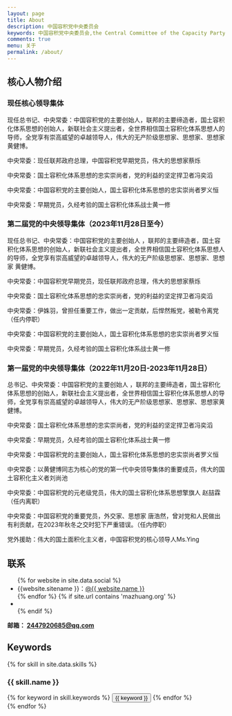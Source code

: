 ```yaml
---
layout: page
title: About
description: 中国容积党中央委员会
keywords: 中国容积党中央委员会,the Central Committee of the Capacity Party of China
comments: true
menu: 关于
permalink: /about/
---
```


## 核心人物介绍
### 现任核心领导集体
现任总书记、中央常委：中国容积党的主要创始人，联邦的主要缔造者，国土容积化体系思想的创始人，新联社会主义提出者，全世界相信国土容积化体系思想人的导师，全党享有崇高威望的卓越领导人，伟大的无产阶级思想家、思想家、思想家 黄健博。  

中央常委：现任联邦政府总理，中国容积党早期党员，伟大的思想家蔡烁

中央常委：国土容积化体系思想的忠实崇尚者，党的利益的坚定捍卫者冯奕滔

中央常委：中国容积党的主要创始人，国土容积化体系思想的忠实崇尚者罗义恒

中央常委：早期党员，久经考验的国土容积化体系战士黄一修

### 第二届党的中央领导集体（2023年11月28日至今）
现任总书记、中央常委：中国容积党的主要创始人 ，联邦的主要缔造者，国土容积化体系思想的创始人，新联社会主义提出者，全世界相信国土容积化体系思想人的导师，全党享有崇高威望的卓越领导人，伟大的无产阶级思想家、思想家、思想家 黄健博。  

中央常委：中国容积党早期党员，现任联邦政府总理，伟大的思想家蔡烁

中央常委：国土容积化体系思想的忠实崇尚者，党的利益的坚定捍卫者冯奕滔

中央常委：伊姝羽，曾担任重要工作，做出一定贡献，后悍然叛党，被勒令离党（任内停职）

中央常委：中国容积党的主要创始人，国土容积化体系思想的忠实崇尚者罗义恒

中央常委：早期党员，久经考验的国土容积化体系战士黄一修
### 第一届党的中央领导集体（2022年11月20日-2023年11月28日）
总书记、中央常委：中国容积党的主要创始人 ，联邦的主要缔造者，国土容积化体系思想的创始人，新联社会主义提出者，全世界相信国土容积化体系思想人的导师，全党享有崇高威望的卓越领导人，伟大的无产阶级思想家、思想家、思想家黄健博。  

中央常委：国土容积化体系思想的忠实崇尚者，党的利益的坚定捍卫者冯奕滔

中央常委：早期党员，久经考验的国土容积化体系战士黄一修

中央常委：中国容积党的主要创始人，国土容积化体系思想的忠实崇尚者罗义恒

中央常委：以黄健博同志为核心的党的第一代中央领导集体的重要成员，伟大的国土容积化主义者刘尚池

中央常委：中国容积党的元老级党员，伟大的国土容积化体系思想擎旗人 赵喆霖（任内离职）

中央常委：中国容积党的重要党员，外交家、思想家 唐浩然，曾对党和人民做出有利贡献，在2023年秋冬之交时犯下严重错误。（任内停职）

党外援助：伟大的国土面积化主义者，中国容积党的核心领导人Ms.Ying





## 联系

<ul>
{% for website in site.data.social %}
<li>{{website.sitename }}：<a href="{{ website.url }}" target="_blank">@{{ website.name }}</a></li>
{% endfor %}
{% if site.url contains 'mazhuang.org' %}
<li>
</li>
{% endif %}
</ul>

<b>邮箱： <a href="mailto:2447920685@qq.com">2447920685@qq.com</a></b>

## Keywords

{% for skill in site.data.skills %}
### {{ skill.name }}
<div class="btn-inline">
{% for keyword in skill.keywords %}
<button class="btn btn-outline" type="button">{{ keyword }}</button>
{% endfor %}
</div>
{% endfor %}
